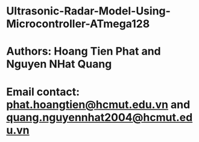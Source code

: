 # Ultrasonic-Radar-Model-Using-Microcontroller-ATmega128
# Authors: Hoang Tien Phat and Nguyen NHat Quang
# Email contact: phat.hoangtien@hcmut.edu.vn and quang.nguyennhat2004@hcmut.edu.vn
